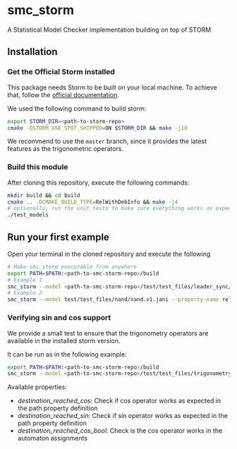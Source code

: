 # smc_storm
A Statistical Model Checker implementation building on top of STORM

## Installation

### Get the Official Storm installed
This package needs Storm to be built on your local machine. To achieve that, follow the [official documentation](https://www.stormchecker.org/documentation/obtain-storm/build.html).

We used the following command to build storm:
```bash
export STORM_DIR=<path-to-storm-repo>
cmake -DSTORM_USE_SPOT_SHIPPED=ON $STORM_DIR && make -j10
```

We recommend to use the `master` branch, since it provides the latest features as the trigonometric operators.

### Build this module
After cloning this repository, execute the following commands:
```bash
mkdir build && cd build
cmake .. -DCMAKE_BUILD_TYPE=RelWithDebInfo && make -j4
# optionally, run the unit tests to make sure everything works as expected
./test_models
```

## Run your first example
Open your terminal in the cloned repository and execute the following
```bash
# Make smc_storm executable from anywhere
export PATH=$PATH:<path-to-smc-storm-repo>/build
# Example 1
smc_storm --model <path-to-smc-storm-repo>/test/test_files/leader_sync/leader_sync.3-2.v1.jani --property-name eventually_elected
# Example 2
smc_storm --model test/test_files/nand/nand.v1.jani --property-name reliable --constants "N=20,K=2" --epsilon 0.01 --confidence 0.95 --n-threads 5 --show-statistics
```

### Verifying sin and cos support
We provide a small test to ensure that the trigonometry operators are available in the installed storm version.

It can be run as in the following example:

```bash
export PATH=$PATH:<path-to-smc-storm-repo>/build
smc_storm --model <path-to-smc-storm-repo>/test/test_files/trigonometry_test.jani --property-name destination_reached_sin --epsilon 0.01 --confidence 0.95 --max-trace-length 400
```

Available properties:
* _destination_reached_cos_: Check if cos operator works as expected in the path property definition
* _destination_reached_sin_: Check if sin operator works as expected in the path property definition
* _destination_reached_cos_bool_: Check is the cos operator works in the automaton assignments